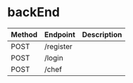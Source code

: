 # backEnd

|   Method| Endpoint  |Description   |
|---|---|---|
| POST |  /register |   |   
|  POST | /login  |   | 
| POST  | /chef  |   | 